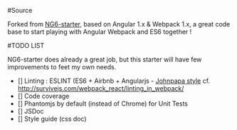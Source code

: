 #Source

Forked from [NG6-starter](https://github.com/AngularClass/NG6-starter), based on Angular 1.x & Webpack 1.x, a great code base to start playing with Angular Webpack and ES6 together !

#TODO LIST

NG6-starter does already a great job, but this starter will have few improvements to feet my own needs.

- [] Linting : ESLINT (ES6 + Airbnb + Angularjs - [Johnpapa style](https://github.com/johnpapa/angular-styleguide/tree/master/a1) cf. http://survivejs.com/webpack_react/linting_in_webpack/
- [] Code coverage
- [] Phantomjs by default (instead of Chrome) for Unit Tests
- [] JSDoc
- [] Style guide (css doc)
